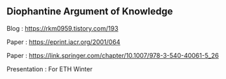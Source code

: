 ## Diophantine Argument of Knowledge

Blog : https://rkm0959.tistory.com/193

Paper : https://eprint.iacr.org/2001/064

Paper : https://link.springer.com/chapter/10.1007/978-3-540-40061-5_26

Presentation : For ETH Winter
